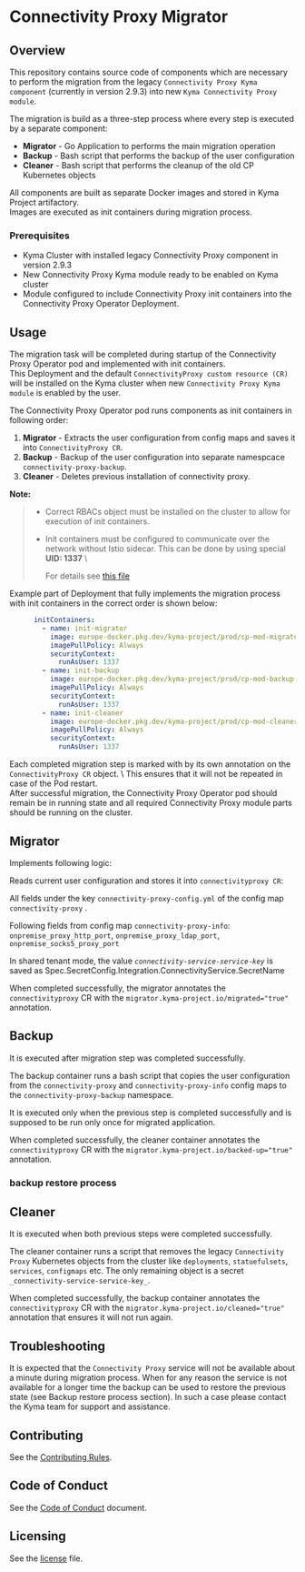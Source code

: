 # Connectivity Proxy Migrator

## Overview

This repository contains source code of components which are necessary to perform the migration from the legacy `Connectivity Proxy Kyma component` (currently in version 2.9.3) into new `Kyma Connectivity Proxy module`.

The migration is build as a three-step process where every step is executed by a separate component:

- **Migrator** - Go Application to performs the main migration operation 
- **Backup** - Bash script that performs the backup of the user configuration
- **Cleaner** - Bash script that performs the cleanup of the old CP Kubernetes objects

All components are built as separate Docker images and stored in Kyma Project artifactory. \
Images are executed as init containers during migration process. 

### Prerequisites

  - Kyma Cluster with installed legacy Connectivity Proxy component in version 2.9.3
  - New Connectivity Proxy Kyma module ready to be enabled on Kyma cluster
  - Module configured to include Connectivity Proxy init containers into the Connectivity Proxy Operator Deployment.

## Usage

The migration task will be completed during startup of the Connectivity Proxy Operator pod and implemented with init containers. \
This Deployment and the default `ConnectivityProxy custom resource (CR)` will be installed on the Kyma cluster when new `Connectivity Proxy Kyma module` is enabled by the user.

The Connectivity Proxy Operator pod runs components as init containers in following order:

1. **Migrator** - Extracts the user configuration from config maps and saves it into `ConnectivityProxy CR`.
2. **Backup** - Backup of the user configuration into separate namespcace `connectivity-proxy-backup`.
3. **Cleaner** - Deletes previous installation of connectivity proxy.

**Note:**
> - Correct RBACs object must be installed on the cluster to allow for execution of init containers.
> - Init containers must be configured to communicate over the network without Istio sidecar. This can be done by using special **UID: 1337** \
>
>   For details see [this file](hack/test-deployment/connectivity-proxy-operator-all.yaml)

Example part of Deployment that fully implements the migration process with init containers in the correct order is shown below:

```yaml
      initContainers:
        - name: init-migrator
          image: europe-docker.pkg.dev/kyma-project/prod/cp-mod-migrator:latest
          imagePullPolicy: Always
          securityContext:
            runAsUser: 1337
        - name: init-backup
          image: europe-docker.pkg.dev/kyma-project/prod/cp-mod-backup:latest
          imagePullPolicy: Always
          securityContext:
            runAsUser: 1337
        - name: init-cleaner
          image: europe-docker.pkg.dev/kyma-project/prod/cp-mod-cleaner:latest
          imagePullPolicy: Always
          securityContext:
            runAsUser: 1337
```

Each completed migration step is marked with by its own annotation on the `ConnectivityProxy CR` object. \ 
This ensures that it will not be repeated in case of the Pod restart. \
After successful migration, the Connectivity Proxy Operator pod should remain be in running state and all required Connectivity Proxy module parts should be running on the cluster.

## Migrator

Implements following logic: 

Reads current user configuration and stores it into `connectivityproxy CR`:

All fields under the key `connectivity-proxy-config.yml`  of the config map `connectivity-proxy` .

Following fields from config map `connectivity-proxy-info`:  `onpremise_proxy_http_port`, `onpremise_proxy_ldap_port`, `onpremise_socks5_proxy_port`

In shared tenant mode, the value _`connectivity-service-service-key`_ is saved as Spec.SecretConfig.Integration.ConnectivityService.SecretName 

When completed successfully, the migrator annotates the `connectivityproxy` CR with the `migrator.kyma-project.io/migrated="true"` annotation.

## Backup

It is executed after migration step was completed successfully.

The backup container runs a bash script that copies the user configuration from the `connectivity-proxy` and `connectivity-proxy-info` config maps to the `connectivity-proxy-backup` namespace.

It is executed only when the previous step is completed successfully and is supposed to be run only once for migrated application.

When completed successfully, the cleaner container annotates the `connectivityproxy` CR with the `migrator.kyma-project.io/backed-up="true"` annotation.

### backup restore process



## Cleaner 

It is executed when both previous steps were completed successfully.

The cleaner container runs a script that removes the legacy `Connectivity Proxy` Kubernetes objects from the cluster like `deployments`, `statuefulsets`, `services`, `configmaps` etc. 
The only remaining object is a secret `_connectivity-service-service-key_`.

When completed successfully, the backup container annotates the `connectivityproxy` CR with the `migrator.kyma-project.io/cleaned="true"` annotation that ensures it will not run again.

## Troubleshooting

It is expected that the `Connectivity Proxy` service will not be available about a minute during migration process.
When for any reason the service is not available for a longer time the backup can be used to restore the previous state (see Backup restore process section). 
In such a case please contact the Kyma team for support and assistance.

## Contributing
<!--- mandatory section - do not change this! --->

See the [Contributing Rules](CONTRIBUTING.md).

## Code of Conduct
<!--- mandatory section - do not change this! --->

See the [Code of Conduct](CODE_OF_CONDUCT.md) document.

## Licensing
See the [license](./LICENSE) file.
